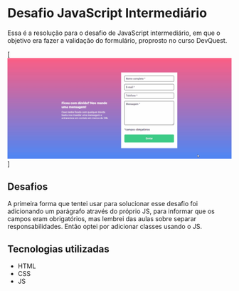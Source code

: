 # Desafio JavaScript Intermediário
Essa é a resolução para o desafio de JavaScript intermediário, em que o objetivo era fazer a validação do formulário, proprosto no curso DevQuest. 

[<img src="src/imagens/desafio-js-intermediario-gif.gif" alt="gif do desafio">]

## Desafios
A primeira forma que tentei usar para solucionar esse desafio foi adicionando um parágrafo através do próprio JS, para informar que os campos eram obrigatórios, mas lembrei das aulas sobre separar responsabilidades. Então optei por adicionar classes usando o JS.

## Tecnologias utilizadas
- HTML
- CSS
- JS